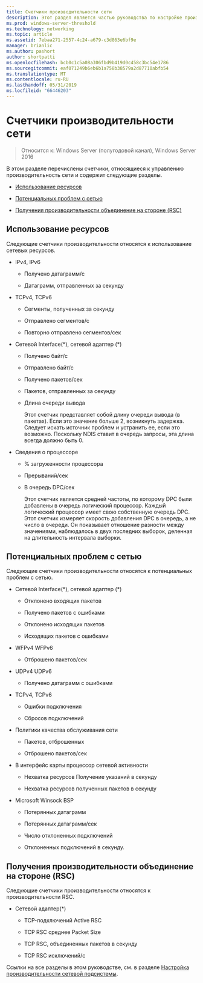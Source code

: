 ```yaml
---
title: Счетчики производительности сети
description: Этот раздел является частью руководства по настройке производительности сетевой подсистемы Windows Server 2016.
ms.prod: windows-server-threshold
ms.technology: networking
ms.topic: article
ms.assetid: 7ebaa271-2557-4c24-a679-c3d863e6bf9e
manager: brianlic
ms.author: pashort
author: shortpatti
ms.openlocfilehash: bcb0c1c5a08a306fbd9b419d0c458c3bc54e1786
ms.sourcegitcommit: eaf071249b6eb6b1a758b38579a2d87710abfb54
ms.translationtype: MT
ms.contentlocale: ru-RU
ms.lasthandoff: 05/31/2019
ms.locfileid: "66446203"
---
```

# <a name="network-related-performance-counters"></a>Счетчики производительности сети

>Относится к: Windows Server (полугодовой канал), Windows Server 2016

В этом разделе перечислены счетчики, относящиеся к управлению производительность сети и содержит следующие разделы.  
  
-   [Использование ресурсов](#bkmk_ru)  
  
-   [Потенциальных проблем с сетью](#bkmk_np)  
  
-   [Получения производительности объединение на стороне (RSC)](#bkmk_rsc)  
  
##  <a name="bkmk_ru"></a> Использование ресурсов  

Следующие счетчики производительности относятся к использование сетевых ресурсов.  
  
- IPv4, IPv6  
  
  -   Получено датаграмм/с  
  
  -   Датаграмм, отправленных за секунду  
  
- TCPv4, TCPv6  
  
  -   Сегменты, полученных за секунду  
  
  -   Отправлено сегментов/с  
  
  -   Повторно отправлено сегментов/сек  
  
- Сетевой Interface(*), сетевой адаптер (\*)  
  
  - Получено байт/с  
  
  - Отправлено байт/с  
  
  - Получено пакетов/сек  
  
  - Пакетов, отправленных за секунду  
  
  - Длина очереди вывода  
  
    Этот счетчик представляет собой длину очереди вывода \(в пакетах\). Если это значение больше 2, возникнуть задержка. Следует искать источник проблем и устранить ее, если это возможно. Поскольку NDIS ставит в очередь запросы, эта длина всегда должно быть 0.  
  
- Сведения о процессоре  
  
  - % загруженности процессора  
  
  - Прерываний/сек  
  
  - В очередь DPC/сек  
  
    Этот счетчик является средней частоты, по которому DPC были добавлены в очередь логический процессор. Каждый логический процессор имеет свою собственную очередь DPC. Этот счетчик измеряет скорость добавления DPC в очередь, а не число в очереди. Он показывает отношение разности между значениями, наблюдалось в двух последних выборок, деленная на длительность интервала выборки.  
  
##  <a name="bkmk_np"></a> Потенциальных проблем с сетью  

Следующие счетчики производительности относятся к потенциальных проблем с сетью.  
  
-   Сетевой Interface(*), сетевой адаптер (\*)  
  
    -   Отклонено входящих пакетов  
  
    -   Получено пакетов с ошибками  
  
    -   Отклонено исходящих пакетов  
  
    -   Исходящих пакетов с ошибками  
  
-   WFPv4 WFPv6  
  
    -   Отброшено пакетов/сек

-   UDPv4 UDPv6

    -   Получено датаграмм с ошибками  
  
-   TCPv4, TCPv6  
  
    -   Ошибки подключения  
  
    -   Сбросов подключений  
  
-   Политики качества обслуживания сети  
  
    -   Пакетов, отброшенных  
  
    -   Отброшено пакетов/сек  
  
-   В интерфейс карты процессор сетевой активности  
  
    -   Нехватка ресурсов Получение указаний в секунду  
  
    -   Нехватка ресурсов полученных пакетов в секунду  
  
-   Microsoft Winsock BSP  
  
    -   Потерянных датаграмм  
  
    -   Потерянных датаграмм/сек  
  
    -   Число отклоненных подключений  
  
    -   Отклоненных подключений в секунду.  
  
##  <a name="bkmk_rsc"></a> Получения производительности объединение на стороне (RSC)  

Следующие счетчики производительности относятся к производительности RSC.  
  
-   Сетевой адаптер(*)  
  
    -   TCP-подключений Active RSC  
  
    -   TCP RSC среднее Packet Size  
  
    -   TCP RSC, объединенных пакетов в секунду  
  
    -   TCP RSC исключений/с

Ссылки на все разделы в этом руководстве, см. в разделе [Настройка производительности сетевой подсистемы](net-sub-performance-top.md).